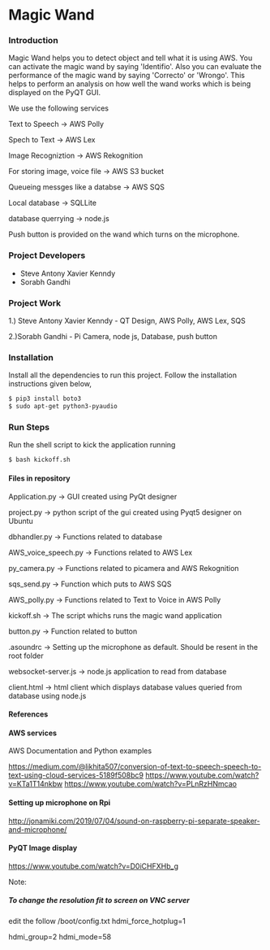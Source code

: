 # Magic Wand

### Introduction
Magic Wand helps you to detect object and tell what it is using AWS. You can activate the magic wand by saying 'Identifio'.
Also you can evaluate the performance of the magic wand by saying 'Correcto' or 'Wrongo'. 
This helps to perform an analysis on how well the wand works which is being displayed on the PyQT GUI.

We use the following services

Text to Speech -> AWS Polly

Spech to Text -> AWS Lex

Image Recogniztion -> AWS Rekognition

For storing image, voice file -> AWS S3 bucket

Queueing messges like a databse -> AWS SQS

Local database -> SQLLite

database querrying -> node.js

Push button is provided on the wand which turns on the microphone.

### Project Developers
  - Steve Antony Xavier Kenndy
  - Sorabh Gandhi

### Project Work
1.) Steve Antony Xavier Kenndy - QT Design, AWS Polly, AWS Lex, SQS

2.)Sorabh Gandhi - Pi Camera, node js, Database, push button

### Installation
Install all the dependencies to run this project. Follow the installation instructions given below,

```sh
$ pip3 install boto3
$ sudo apt-get python3-pyaudio
```

### Run Steps
Run the shell script to kick the application running
```sh
$ bash kickoff.sh
```

#### Files in repository
Application.py -> GUI created using PyQt designer

project.py -> python script of the gui created using Pyqt5 designer on Ubuntu

dbhandler.py -> Functions related to database

AWS_voice_speech.py -> Functions related to AWS Lex

py_camera.py -> Functions related to picamera and AWS Rekognition

sqs_send.py -> Function which puts to AWS SQS

AWS_polly.py -> Functions related to Text to Voice in AWS Polly

kickoff.sh -> The script whichs runs the magic wand application

button.py -> Function related to button

.asoundrc -> Setting up the microphone as default. Should be resent in the root folder

websocket-server.js -> node.js application to read from database

client.html -> html client which displays database values queried from database using node.js

#### References

#### AWS services
AWS Documentation and Python examples

https://medium.com/@likhita507/conversion-of-text-to-speech-speech-to-text-using-cloud-services-5189f508bc9
https://www.youtube.com/watch?v=KTa1T14nkbw
https://www.youtube.com/watch?v=PLnRzHNmcao

#### Setting up microphone on Rpi

http://jonamiki.com/2019/07/04/sound-on-raspberry-pi-separate-speaker-and-microphone/

#### PyQT Image display

https://www.youtube.com/watch?v=D0iCHFXHb_g


Note:

##### To change the resolution fit to screen on VNC server 

edit the follow
/boot/config.txt
hdmi_force_hotplug=1

hdmi_group=2
hdmi_mode=58
